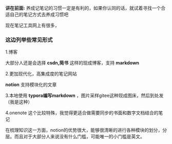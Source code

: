  **讲在前面:** 养成记笔记的习惯一定是有利的，如果你认同的话，就试着寻找一个合适自己的笔记方式去养成习惯吧

现在笔记工具网上有很多，

### 这边列举些常见形式

1.博客

大部分人还是会选择  **csdn,简书**  这样的现成博客，支持 **markdown** 

2.更加现代化，高集成度的笔记网站

 **notion**    支持模块化的文章

3.本地使用 **typora编写markdown** ，图片采样gitee这种现成图床，然后到处发（我是这种）

4.onenote  这个比较特殊，我觉得更适合做需要同步的书面和数字文档结合的笔记



在梳理知识这一方面，notion的优势很大，能够很清晰的进行各种模块的划分，分层。而且对于大部分人来说没有什么门槛，可能唯一的小门槛是英文。